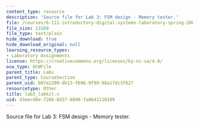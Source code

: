 ```yaml
---
content_type: resource
description: 'Source file for Lab 3: FSM design - Memory tester.'
file: /courses/6-111-introductory-digital-systems-laboratory-spring-2006/d3eec48e72668d378890fa8641130109_lab3_labkit.v
file_size: 13169
file_type: text/plain
hide_download: true
hide_download_original: null
learning_resource_types:
- Laboratory Assignments
license: https://creativecommons.org/licenses/by-nc-sa/4.0/
ocw_type: OCWFile
parent_title: Labs
parent_type: CourseSection
parent_uid: b07a1209-db13-f696-9f99-98a17dc3f627
resourcetype: Other
title: lab3_labkit.v
uid: d3eec48e-7266-8d37-8890-fa8641130109
---
```

Source file for Lab 3: FSM design - Memory tester.
